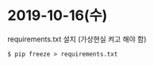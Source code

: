 # 2019-10-16(수)

requirements.txt 설치 (가상현실 켜고 해야 함)

```termonal
$ pip freeze > requirements.txt
```

